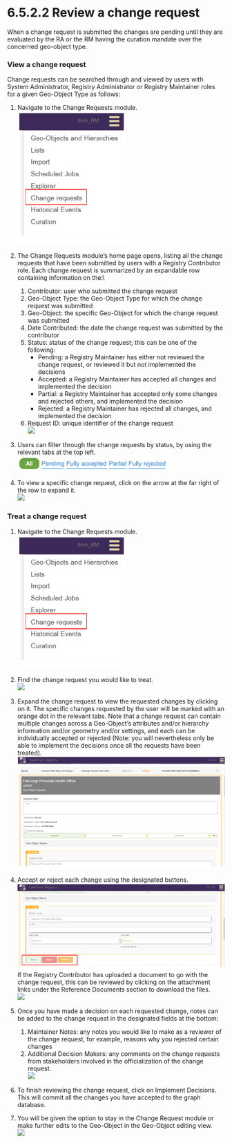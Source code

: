 # 6.5.2.2 Review a change request

When a change request is submitted the changes are pending until they are evaluated by the RA or the RM having the curation mandate over the concerned geo-object type.

### View a change request

Change requests can be searched through and viewed by users with System Administrator, Registry Administrator or Registry Maintainer roles for a given Geo-Object Type as follows:

1. Navigate to the Change Requests module.\
   ![](<../../../../../.gitbook/assets/image (21) (2).png>)
2. The Change Requests module’s home page opens, listing all the change requests that have been submitted by users with a Registry Contributor role. Each change request is summarized by an expandable row containing information on the:\

   1. Contributor: user who submitted the change request&#x20;
   2. Geo-Object Type: the Geo-Object Type for which the change request was submitted&#x20;
   3. Geo-Object: the specific Geo-Object for which the change request was submitted&#x20;
   4. Date Contributed: the date the change request was submitted by the contributor&#x20;
   5. Status: status of the change request; this can be one of the following:
      * Pending: a Registry Maintainer has either not reviewed the change request, or reviewed it but not implemented the decisions&#x20;
      * Accepted: a Registry Maintainer has accepted all changes and implemented the decision&#x20;
      * Partial: a Registry Maintainer has accepted only some changes and rejected others, and implemented the decision&#x20;
      * Rejected: a Registry Maintainer has rejected all changes, and implemented the decision
   6. Request ID: unique identifier of the change request\
      ![](https://lh4.googleusercontent.com/rkn4JmTflkah5yXmNtHBck8LMAQYDYq63Edh5pCHFREvoofQjgJV9PgVWBjkuTh5Ea5F\_FZbqDsLO3KijwR6QkXNIWqOm0CCPmV4ds-twwhWFIsiZHl2ORkUjyW3ZEUppM8xPhnWfFw3kI2TVlEC95yH501AWM5VBLLQSviCNo0o4PVoMYNs7NlvXA)
3. Users can filter through the change requests by status, by using the relevant tabs at the top left.\
   ![](<../../../../../.gitbook/assets/image (51).png>)
4. To view a specific change request, click on the arrow at the far right of the row to expand it.\
   ![](https://lh4.googleusercontent.com/XCxYmm7Qs\_bCuDZJ05zhq\_PUOXcNKQL0XtVb3g-nwOv\_5Crl53279QeKGzFr9nNRW5Tc0mrycaWqdMMHaGqOqyRf6GFPyLnV8AxBl3NWjEdfeQFZDTJwy9t6tqklGSajvfR9qjGOFR1hVvPRyLgoOaONAFwGv2sWraCwMphJqoKWB6Pz06lsgh8gng)

### Treat a change request

1. Navigate to the Change Requests module.\
   ![](<../../../../../.gitbook/assets/image (21) (2).png>)
2. Find the change request you would like to treat.\
   ![](https://lh4.googleusercontent.com/rkn4JmTflkah5yXmNtHBck8LMAQYDYq63Edh5pCHFREvoofQjgJV9PgVWBjkuTh5Ea5F\_FZbqDsLO3KijwR6QkXNIWqOm0CCPmV4ds-twwhWFIsiZHl2ORkUjyW3ZEUppM8xPhnWfFw3kI2TVlEC95yH501AWM5VBLLQSviCNo0o4PVoMYNs7NlvXA)
3. Expand the change request to view the requested changes by clicking on it. The specific changes requested by the user will be marked with an orange dot in the relevant tabs. Note that a change request can contain multiple changes across a Geo-Object’s attributes and/or hierarchy information and/or geometry and/or settings, and each can be individually accepted or rejected (Note: you will nevertheless only be able to implement the decisions once all the requests have been treated).\
   ![](<../../../../../.gitbook/assets/image (1) (1).png>)
4. Accept or reject each change using the designated buttons.\
   ![](<../../../../../.gitbook/assets/image (53).png>)\
   If the Registry Contributor has uploaded a document to go with the change request, this can be reviewed by clicking on the attachment links under the Reference Documents section to download the files.\
   ![](https://lh6.googleusercontent.com/AHqDMGaSemYFilV1Hb5hjMT4Zd-vf\_bY168k-K9sI\_\_wLyTYXwgO3IiQnlfsxTndfJwisPUoQMhcBWu6r5KQswDmNfb4gk8M0nJa5E1DmxhzJQtm99Okky27Wbio39JOWSkYncmuZkwQdUhUT\_1x7nEzv3JRJ5u4eWNGRrwHY\_ccmtHPxqVmHICveQ)
5.  Once you have made a decision on each requested change, notes can be added to the change request in the designated fields at the bottom:



    1. Maintainer Notes: any notes you would like to make as a reviewer of the change request, for example, reasons why you rejected certain changes&#x20;
    2. Additional Decision Makers: any comments on the change requests from stakeholders involved in the officialization of the change request.\
       ![](https://lh6.googleusercontent.com/P9oJb8TNiCJ3DhsY3wnGiXYy1enFAMrMUzu0BnfgcCylwZWuwB9vCUN7L9luA\_WCDzjZiTnnoXMDK0jQocDeghr8cNwbEcE52hNKQeKNoqjBDkeWI\_ozbnnfNd-2UYNvVPlUPm2a-C5cAWo4iQLcm3w\_82IQ-yH0Nn5wmMwAfC--Nkv3At0lrm1qJg)
6. To finish reviewing the change request, click on Implement Decisions. This will commit all the changes you have accepted to the graph database.
7. You will be given the option to stay in the Change Request module or make further edits to the Geo-Object in the Geo-Object editing view.\
   ![](https://lh3.googleusercontent.com/ZaqpUTtx4E5AcFbkq6ni\_coGSOhof5ShmRhOZ2KbDrdQhoVlRKhb39RRnaoJkFfrZVMRX7XPv6osaNaCdg0FOVh2LKoDYKN5qjnu7-YlKAJvog2e8a2u\_qN3goSWBGAYNFwbdJnCch2idNkTB1PsMKW5g6cwx5346V9BArRCcKzfdQDYUermgYHqZw)
